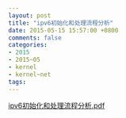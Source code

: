 ```yaml
---
layout: post
title: "ipv6初始化和处理流程分析"
date: 2015-05-15 15:57:00 +0800
comments: false
categories:
- 2015
- 2015~05
- kernel
- kernel~net
tags:
---
```


[ipv6初始化和处理流程分析.pdf](/download/kernel/ipv6初始化和处理流程分析.pdf)  


